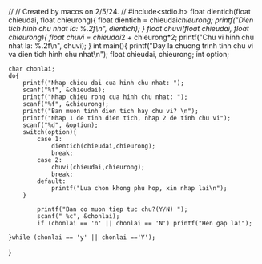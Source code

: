 //
// Created by macos on 2/5/24.
//
#include<stdio.h>
float dientich(float chieudai, float chieurong){
    float dientich = chieudai*chieurong;
    printf("Dien tich hinh chu nhat la: %.2f\n", dientich);
}
float chuvi(float chieudai, float chieurong){
    float chuvi = chieudai*2 + chieurong*2;
    printf("Chu vi hinh chu nhat la: %.2f\n", chuvi);
}
int main(){
    printf("Day la chuong trinh tinh chu vi va dien tich hinh chu nhat\n");
    float chieudai, chieurong;
    int option;

    char chonlai;
    do{
        printf("Nhap chieu dai cua hinh chu nhat: ");
        scanf("%f", &chieudai);
        printf("Nhap chieu rong cua hinh chu nhat: ");
        scanf("%f", &chieurong);
        printf("Ban muon tinh dien tich hay chu vi? \n");
        printf("Nhap 1 de tinh dien tich, nhap 2 de tinh chu vi");
        scanf("%d", &option);
        switch(option){
            case 1:
                dientich(chieudai,chieurong);
                break;
            case 2:
                chuvi(chieudai,chieurong);
                break;
            default:
                printf("Lua chon khong phu hop, xin nhap lai\n");
        }

            printf("Ban co muon tiep tuc chu?(Y/N) ");
            scanf(" %c", &chonlai);
            if (chonlai == 'n' || chonlai == 'N') printf("Hen gap lai");

    }while (chonlai == 'y' || chonlai =='Y');
}
